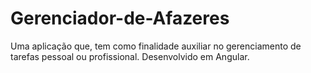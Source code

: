 # Gerenciador-de-Afazeres
Uma aplicação que, tem como finalidade auxiliar no gerenciamento de tarefas pessoal ou profissional. Desenvolvido em Angular.

